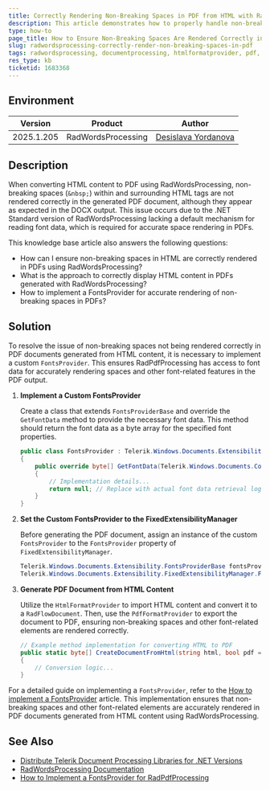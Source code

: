 ```yaml
---
title: Correctly Rendering Non-Breaking Spaces in PDF from HTML with RadWordsProcessing
description: This article demonstrates how to properly handle non-breaking spaces in HTML when converting to PDF using RadWordsProcessing libraries.
type: how-to
page_title: How to Ensure Non-Breaking Spaces Are Rendered Correctly in PDFs Generated from HTML
slug: radwordsprocessing-correctly-render-non-breaking-spaces-in-pdf
tags: radwordsprocessing, documentprocessing, htmlformatprovider, pdf, fontsprovider, nonbreakingspaces
res_type: kb
ticketid: 1683368
---
```


## Environment

| Version | Product | Author | 
| ---- | ---- | ---- | 
| 2025.1.205| RadWordsProcessing |[Desislava Yordanova](https://www.telerik.com/blogs/author/desislava-yordanova)| 

## Description

When converting HTML content to PDF using RadWordsProcessing, non-breaking spaces (`&nbsp;`) within and surrounding HTML tags are not rendered correctly in the generated PDF document, although they appear as expected in the DOCX output. This issue occurs due to the .NET Standard version of RadWordsProcessing lacking a default mechanism for reading font data, which is required for accurate space rendering in PDFs.

This knowledge base article also answers the following questions:
- How can I ensure non-breaking spaces in HTML are correctly rendered in PDFs using RadWordsProcessing?
- What is the approach to correctly display HTML content in PDFs generated with RadWordsProcessing?
- How to implement a FontsProvider for accurate rendering of non-breaking spaces in PDFs?

## Solution

To resolve the issue of non-breaking spaces not being rendered correctly in PDF documents generated from HTML content, it is necessary to implement a custom `FontsProvider`. This ensures RadPdfProcessing has access to font data for accurately rendering spaces and other font-related features in the PDF output.

1. **Implement a Custom FontsProvider**

   Create a class that extends `FontsProviderBase` and override the `GetFontData` method to provide the necessary font data. This method should return the font data as a byte array for the specified font properties.

    ```csharp
    public class FontsProvider : Telerik.Windows.Documents.Extensibility.FontsProviderBase
    {
        public override byte[] GetFontData(Telerik.Windows.Documents.Core.Fonts.FontProperties fontProperties)
        {
            // Implementation details...
            return null; // Replace with actual font data retrieval logic.
        }
    }
    ```

2. **Set the Custom FontsProvider to the FixedExtensibilityManager**

   Before generating the PDF document, assign an instance of the custom `FontsProvider` to the `FontsProvider` property of `FixedExtensibilityManager`.

    ```csharp
    Telerik.Windows.Documents.Extensibility.FontsProviderBase fontsProvider = new FontsProvider();
    Telerik.Windows.Documents.Extensibility.FixedExtensibilityManager.FontsProvider = fontsProvider;
    ```

3. **Generate PDF Document from HTML Content**

   Utilize the `HtmlFormatProvider` to import HTML content and convert it to a `RadFlowDocument`. Then, use the `PdfFormatProvider` to export the document to PDF, ensuring non-breaking spaces and other font-related elements are rendered correctly.

    ```csharp
    // Example method implementation for converting HTML to PDF
    public static byte[] CreateDocumentFromHtml(string html, bool pdf = false)
    {
        // Conversion logic...
    }
    ```

For a detailed guide on implementing a `FontsProvider`, refer to the [How to implement a FontsProvider](https://docs.telerik.com/devtools/document-processing/knowledge-base/pdfprocessing-implement-fontsprovider) article. This implementation ensures that non-breaking spaces and other font-related elements are accurately rendered in PDF documents generated from HTML content using RadWordsProcessing.

## See Also

- [Distribute Telerik Document Processing Libraries for .NET Versions](https://docs.telerik.com/devtools/document-processing/knowledge-base/distribute-telerik-document-processing-libraries-net-versions)
- [RadWordsProcessing Documentation](https://docs.telerik.com/devtools/document-processing/libraries/radwordsprocessing/overview)
- [How to Implement a FontsProvider for RadPdfProcessing](https://docs.telerik.com/devtools/document-processing/knowledge-base/pdfprocessing-implement-fontsprovider)
